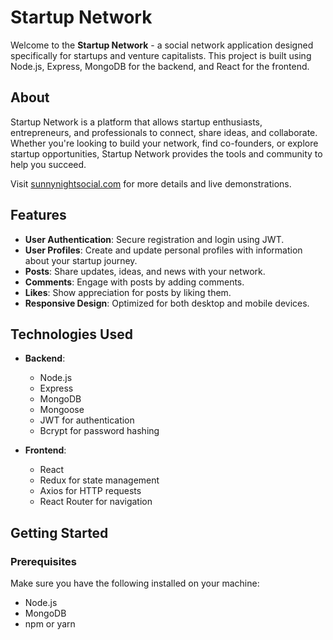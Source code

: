 # Startup Network

Welcome to the **Startup Network** - a social network application designed specifically for startups and venture capitalists. This project is built using Node.js, Express, MongoDB for the backend, and React for the frontend. 
 
## About

Startup Network is a platform that allows startup enthusiasts, entrepreneurs, and professionals to connect, share ideas, and collaborate. Whether you're looking to build your network, find co-founders, or explore startup opportunities, Startup Network provides the tools and community to help you succeed.

Visit [sunnynightsocial.com](https://sunnynightsocial.com/register) for more details and live demonstrations.

## Features

- **User Authentication**: Secure registration and login using JWT.
- **User Profiles**: Create and update personal profiles with information about your startup journey.
- **Posts**: Share updates, ideas, and news with your network.
- **Comments**: Engage with posts by adding comments.
- **Likes**: Show appreciation for posts by liking them.
- **Responsive Design**: Optimized for both desktop and mobile devices.

## Technologies Used

- **Backend**:
  - Node.js
  - Express
  - MongoDB
  - Mongoose
  - JWT for authentication
  - Bcrypt for password hashing

- **Frontend**:
  - React
  - Redux for state management
  - Axios for HTTP requests
  - React Router for navigation

## Getting Started

### Prerequisites

Make sure you have the following installed on your machine:

- Node.js
- MongoDB
- npm or yarn
